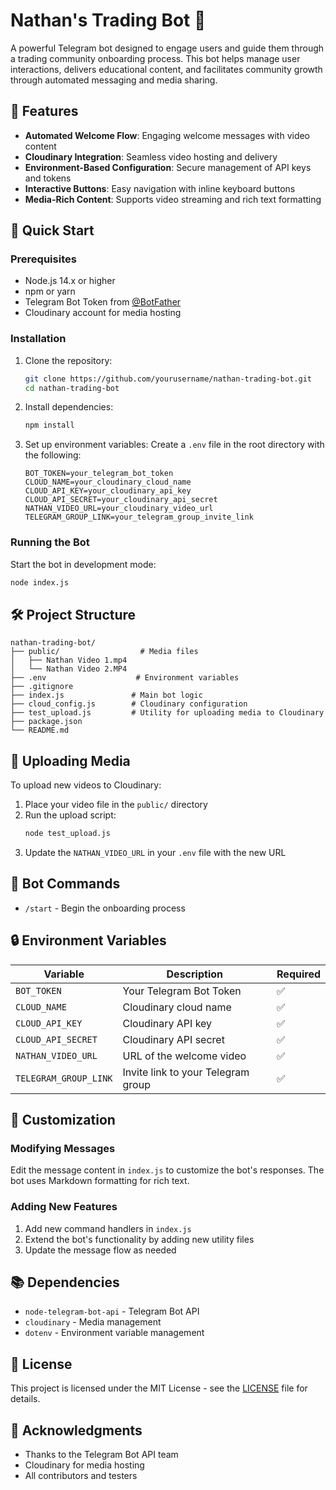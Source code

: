 # Nathan's Trading Bot 🤖

A powerful Telegram bot designed to engage users and guide them through a trading community onboarding process. This bot helps manage user interactions, delivers educational content, and facilitates community growth through automated messaging and media sharing.

## 🌟 Features

- **Automated Welcome Flow**: Engaging welcome messages with video content
- **Cloudinary Integration**: Seamless video hosting and delivery
- **Environment-Based Configuration**: Secure management of API keys and tokens
- **Interactive Buttons**: Easy navigation with inline keyboard buttons
- **Media-Rich Content**: Supports video streaming and rich text formatting

## 🚀 Quick Start

### Prerequisites

- Node.js 14.x or higher
- npm or yarn
- Telegram Bot Token from [@BotFather](https://t.me/botfather)
- Cloudinary account for media hosting

### Installation

1. Clone the repository:
   ```bash
   git clone https://github.com/yourusername/nathan-trading-bot.git
   cd nathan-trading-bot
   ```

2. Install dependencies:
   ```bash
   npm install
   ```

3. Set up environment variables:
   Create a `.env` file in the root directory with the following:
   ```env
   BOT_TOKEN=your_telegram_bot_token
   CLOUD_NAME=your_cloudinary_cloud_name
   CLOUD_API_KEY=your_cloudinary_api_key
   CLOUD_API_SECRET=your_cloudinary_api_secret
   NATHAN_VIDEO_URL=your_cloudinary_video_url
   TELEGRAM_GROUP_LINK=your_telegram_group_invite_link
   ```

### Running the Bot

Start the bot in development mode:
```bash
node index.js
```

## 🛠 Project Structure

```
nathan-trading-bot/
├── public/                  # Media files
│   ├── Nathan Video 1.mp4
│   └── Nathan Video 2.MP4
├── .env                    # Environment variables
├── .gitignore
├── index.js               # Main bot logic
├── cloud_config.js        # Cloudinary configuration
├── test_upload.js         # Utility for uploading media to Cloudinary
├── package.json
└── README.md
```

## 🔄 Uploading Media

To upload new videos to Cloudinary:

1. Place your video file in the `public/` directory
2. Run the upload script:
   ```bash
   node test_upload.js
   ```
3. Update the `NATHAN_VIDEO_URL` in your `.env` file with the new URL

## 🤖 Bot Commands

- `/start` - Begin the onboarding process

## 🔒 Environment Variables

| Variable | Description | Required |
|----------|-------------|----------|
| `BOT_TOKEN` | Your Telegram Bot Token | ✅ |
| `CLOUD_NAME` | Cloudinary cloud name | ✅ |
| `CLOUD_API_KEY` | Cloudinary API key | ✅ |
| `CLOUD_API_SECRET` | Cloudinary API secret | ✅ |
| `NATHAN_VIDEO_URL` | URL of the welcome video | ✅ |
| `TELEGRAM_GROUP_LINK` | Invite link to your Telegram group | ✅ |

## 📝 Customization

### Modifying Messages
Edit the message content in `index.js` to customize the bot's responses. The bot uses Markdown formatting for rich text.

### Adding New Features
1. Add new command handlers in `index.js`
2. Extend the bot's functionality by adding new utility files
3. Update the message flow as needed

## 📚 Dependencies

- `node-telegram-bot-api` - Telegram Bot API
- `cloudinary` - Media management
- `dotenv` - Environment variable management

## 📄 License

This project is licensed under the MIT License - see the [LICENSE](LICENSE) file for details.

## 🙏 Acknowledgments

- Thanks to the Telegram Bot API team
- Cloudinary for media hosting
- All contributors and testers
